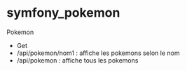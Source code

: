 # symfony_pokemon

Pokemon 
- Get
- /api/pokemon/nom1 : affiche les pokemons selon le nom
- /api/pokemon : affiche tous les pokemons

